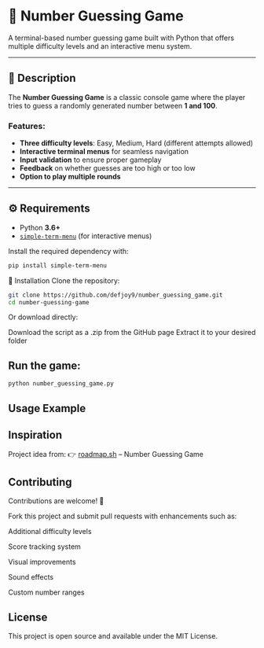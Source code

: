 # 🎲 Number Guessing Game

A terminal-based number guessing game built with Python that offers multiple difficulty levels and an interactive menu system.

---

## 📖 Description

The **Number Guessing Game** is a classic console game where the player tries to guess a randomly generated number between **1 and 100**.  

### Features:
- **Three difficulty levels**: Easy, Medium, Hard (different attempts allowed)  
- **Interactive terminal menus** for seamless navigation  
- **Input validation** to ensure proper gameplay  
- **Feedback** on whether guesses are too high or too low  
- **Option to play multiple rounds**

---

## ⚙️ Requirements

- Python **3.6+**  
- [`simple-term-menu`](https://pypi.org/project/simple-term-menu/) (for interactive menus)  

Install the required dependency with:

```bash
pip install simple-term-menu
```

🚀 Installation
Clone the repository:

```bash
git clone https://github.com/defjoy9/number_guessing_game.git
cd number-guessing-game
```

Or download directly:

Download the script as a .zip from the GitHub page
Extract it to your desired folder

## Run the game:

```bash
python number_guessing_game.py
```

## Usage Example


## Inspiration

Project idea from:
👉 [roadmap.sh](https://roadmap.sh/projects/number-guessing-game) – Number Guessing Game


## Contributing

Contributions are welcome! 🎉

Fork this project and submit pull requests with enhancements such as:

Additional difficulty levels

Score tracking system

Visual improvements

Sound effects

Custom number ranges

## License

This project is open source and available under the MIT License.